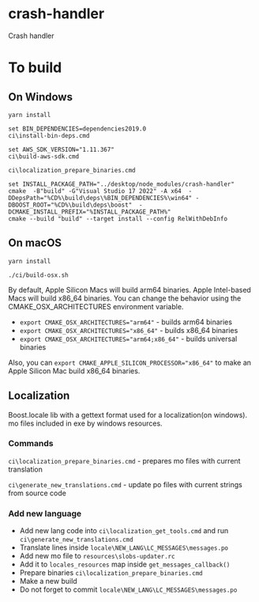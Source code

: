 # crash-handler
Crash handler 

# To build 
## On Windows 
```
yarn install

set BIN_DEPENDENCIES=dependencies2019.0
ci\install-bin-deps.cmd

set AWS_SDK_VERSION="1.11.367"
ci\build-aws-sdk.cmd

ci\localization_prepare_binaries.cmd

set INSTALL_PACKAGE_PATH="../desktop/node_modules/crash-handler"
cmake  -B"build" -G"Visual Studio 17 2022" -A x64  -DDepsPath="%CD%\build\deps\%BIN_DEPENDENCIES%\win64" -DBOOST_ROOT="%CD%\build\deps\boost"  -DCMAKE_INSTALL_PREFIX="%INSTALL_PACKAGE_PATH%"
cmake --build "build" --target install --config RelWithDebInfo
```

## On macOS
```
yarn install

./ci/build-osx.sh
```

By default, Apple Silicon Macs will build arm64 binaries. Apple Intel-based Macs will build x86_64 binaries. You can change the behavior using the CMAKE_OSX_ARCHITECTURES environment variable.
* `export CMAKE_OSX_ARCHITECTURES="arm64"` - builds arm64 binaries
* `export CMAKE_OSX_ARCHITECTURES="x86_64"` - builds x86_64 binaries
* `export CMAKE_OSX_ARCHITECTURES="arm64;x86_64"` - builds universal binaries

Also, you can `export CMAKE_APPLE_SILICON_PROCESSOR="x86_64"` to make an Apple Silicon Mac build x86_64 binaries.

## Localization
Boost.locale lib with a gettext format used for a localization(on windows). 
mo files included in exe by windows resources. 
### Commands 

`ci\localization_prepare_binaries.cmd` - prepares mo files with current translation 

`ci\generate_new_translations.cmd` - update po files with current strings from source code 

### Add new language 

* Add new lang code into `ci\localization_get_tools.cmd` and run `ci\generate_new_translations.cmd`
* Translate lines inside `locale\NEW_LANG\LC_MESSAGES\messages.po`
* Add new mo file to `resources\slobs-updater.rc`
* Add it to `locales_resources` map inside `get_messages_callback()`
* Prepare binaries `ci\localization_prepare_binaries.cmd`
* Make a new build 
* Do not forget to commit `locale\NEW_LANG\LC_MESSAGES\messages.po`